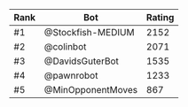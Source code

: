 Rank|Bot|Rating
---|---|---
#1|@Stockfish-MEDIUM|2152
#2|@colinbot|2071
#3|@DavidsGuterBot|1535
#4|@pawnrobot|1233
#5|@MinOpponentMoves|867
